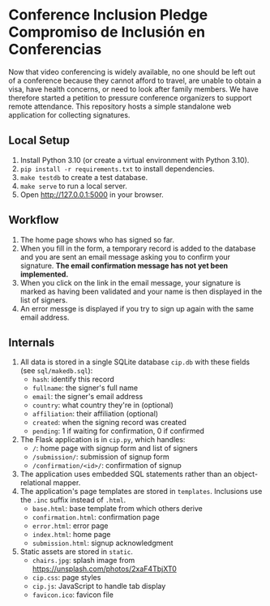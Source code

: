 # Conference Inclusion Pledge<br/>Compromiso de Inclusión en Conferencias

Now that video conferencing is widely available,
no one should be left out of a conference
because they cannot afford to travel,
are unable to obtain a visa,
have health concerns,
or need to look after family members.
We have therefore started a petition to pressure conference organizers
to support remote attendance.
This repository hosts a simple standalone web application for collecting signatures.

## Local Setup

1.  Install Python 3.10 (or create a virtual environment with Python 3.10).
2.  `pip install -r requirements.txt` to install dependencies.
3.  `make testdb` to create a test database.
4.  `make serve` to run a local server.
5.  Open <http://127.0.0.1:5000> in your browser.

## Workflow

1.  The home page shows who has signed so far.
2.  When you fill in the form,
    a temporary record is added to the database
    and you are sent an email message asking you to confirm your signature.
    **The email confirmation message has not yet been implemented.**
3.  When you click on the link in the email message,
    your signature is marked as having been validated
    and your name is then displayed in the list of signers.
4.  An error messge is displayed
    if you try to sign up again with the same email address.

## Internals

1.  All data is stored in a single SQLite database `cip.db`
    with these fields (see `sql/makedb.sql`):
    -   `hash`: identify this record
    -   `fullname`: the signer's full name
    -   `email`: the signer's email address
    -   `country`: what country they're in (optional)
    -   `affiliation`: their affiliation (optional)
    -   `created`: when the signing record was created
    -   `pending`: 1 if waiting for confirmation, 0 if confirmed
2.  The Flask application is in `cip.py`, which handles:
    -   `/`: home page with signup form and list of signers
    -   `/submission/`: submission of signup form
    -   `/confirmation/<id>/`: confirmation of signup
3.  The application uses embedded SQL statements
    rather than an object-relational mapper.
4.  The application's page templates are stored in `templates`.
    Inclusions use the `.inc` suffix instead of `.html`.
    -   `base.html`: base template from which others derive
    -   `confirmation.html`: confirmation page
    -   `error.html`: error page
    -   `index.html`: home page
    -   `submission.html`: signup acknowledgment
5.  Static assets are stored in `static`.
    -   `chairs.jpg`: splash image from <https://unsplash.com/photos/2xaF4TbjXT0>
    -   `cip.css`: page styles
    -   `cip.js`: JavaScript to handle tab display
    -   `favicon.ico`: favicon file
